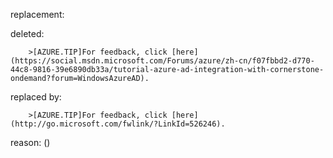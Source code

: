 replacement:

deleted:

		>[AZURE.TIP]For feedback, click [here](https://social.msdn.microsoft.com/Forums/azure/zh-cn/f07fbbd2-d770-44c8-9816-39e6890db33a/tutorial-azure-ad-integration-with-cornerstone-ondemand?forum=WindowsAzureAD).

replaced by:

		>[AZURE.TIP]For feedback, click [here](http://go.microsoft.com/fwlink/?LinkId=526246).

reason: ()

